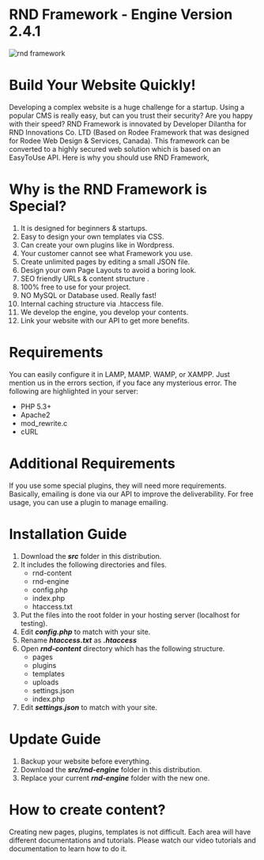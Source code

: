 # RND Framework - Engine Version 2.4.1

![rnd framework](https://www.rndvn.com/rnd-content/uploads/gallery/framework.png)

# Build Your Website Quickly!
Developing a complex website is a huge challenge for a startup. Using a popular CMS is really easy, but can you trust their security? Are you happy with their speed? RND Framework is innovated by Developer Dilantha for RND Innovations Co. LTD (Based on Rodee Framework that was designed for Rodee Web Design & Services, Canada). This framework can be converted to a highly secured web solution which is based on an EasyToUse API. Here is why you should use RND Framework,

# Why is the RND Framework is Special?

1. It is designed for beginners & startups.
2. Easy to design your own templates via CSS.
3. Can create your own plugins like in Wordpress.
4. Your customer cannot see what Framework you use.
5. Create unlimited pages by editing a small JSON file.
6. Design your own Page Layouts to avoid a boring look.
7. SEO friendly URLs & content structure .
8. 100% free to use for your project.
9. NO MySQL or Database used. Really fast!
10. Internal caching structure via .htaccess file.
11. We develop the engine, you develop your contents.
12. Link your website with our API to get more benefits.

# Requirements

You can easily configure it in LAMP, MAMP. WAMP, or XAMPP. Just mention us in the errors section, if you face any mysterious error. The following are highlighted in your server:

- PHP 5.3+
- Apache2
- mod_rewrite.c
- cURL

# Additional Requirements

If you use some special plugins, they will need more requirements. Basically, emailing is done via our API to improve the deliverability. For free usage, you can use a plugin to manage emailing.


# Installation Guide

1. Download the ***src*** folder in this distribution.
2. It includes the following directories and files.
   - rnd-content
   - rnd-engine
   - config.php
   - index.php
   - htaccess.txt
3. Put the files into the root folder in your hosting server (localhost for testing).
4. Edit ***config.php*** to match with your site.
5. Rename ***htaccess.txt*** as ***.htaccess***
6. Open ***rnd-content*** directory which has the following structure.
   - pages
   - plugins
   - templates
   - uploads
   - settings.json
   - index.php
7. Edit ***settings.json*** to match with your site.

# Update Guide

1. Backup your website before everything.
2. Download the ***src/rnd-engine*** folder in this distribution.
3. Replace your current ***rnd-engine*** folder with the new one.

# How to create content?

Creating new pages, plugins, templates is not difficult. Each area will have different documentations and tutorials. Please watch our video tutorials and documentation to learn how to do it.
